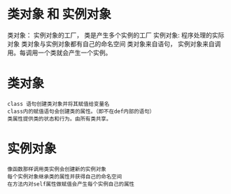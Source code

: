 # 类对象 和 实例对象
 类对象： 实例对象的工厂， 类是产生多个实例的工厂
 实例对象: 程序处理的实际对象
 类对象与实例对象都有自己的命名空间
 类对象来自语句， 实例对象来自调用。每调用一个类就会产生一个实例。


# 类对象
    class 语句创建类对象并将其赋值给变量名
    class内的赋值语句会创建类的属性。（即不在def内部的语句）
    类属性提供类的状态和行为。由所有类共享。

# 实例对象
    像函数那样调用类实例会创建新的实例对象
    每个实例对象继承类的属性并获得自己的命名空间
    在方法内对self属性做赋值会产生每个实例自己的属性
